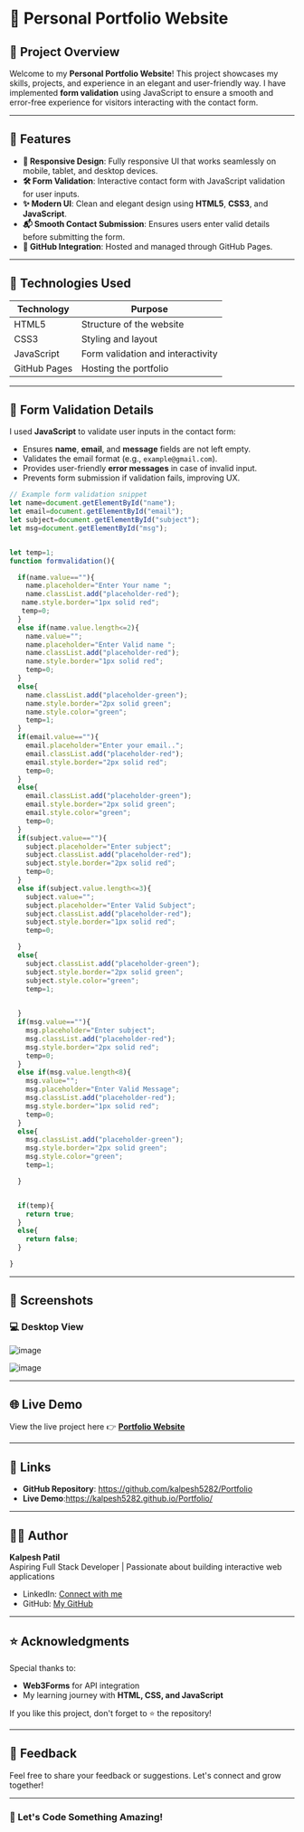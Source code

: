 # 🚀 Personal Portfolio Website

## 🌟 Project Overview
Welcome to my **Personal Portfolio Website**! This project showcases my skills, projects, and experience in an elegant and user-friendly way. I have implemented **form validation** using JavaScript to ensure a smooth and error-free experience for visitors interacting with the contact form.

---

## 🎯 Features

- **📄 Responsive Design**: Fully responsive UI that works seamlessly on mobile, tablet, and desktop devices.
- **🛠️ Form Validation**: Interactive contact form with JavaScript validation for user inputs.
- **✨ Modern UI**: Clean and elegant design using **HTML5**, **CSS3**, and **JavaScript**.
- **📬 Smooth Contact Submission**: Ensures users enter valid details before submitting the form.
- **🔗 GitHub Integration**: Hosted and managed through GitHub Pages.

---

## 🧰 Technologies Used

| **Technology**       | **Purpose**                       |
|-----------------------|-----------------------------------|
| HTML5                | Structure of the website          |
| CSS3                 | Styling and layout                |
| JavaScript           | Form validation and interactivity |
| GitHub Pages         | Hosting the portfolio             |

---

## 📝 Form Validation Details
I used **JavaScript** to validate user inputs in the contact form:

- Ensures **name**, **email**, and **message** fields are not left empty.
- Validates the email format (e.g., `example@gmail.com`).
- Provides user-friendly **error messages** in case of invalid input.
- Prevents form submission if validation fails, improving UX.

```javascript
// Example form validation snippet
let name=document.getElementById("name");
let email=document.getElementById("email");
let subject=document.getElementById("subject");
let msg=document.getElementById("msg");


let temp=1;
function formvalidation(){

  if(name.value==""){
    name.placeholder="Enter Your name ";
    name.classList.add("placeholder-red");
   name.style.border="1px solid red";
   temp=0;
  }
  else if(name.value.length<=2){
    name.value="";
    name.placeholder="Enter Valid name ";
    name.classList.add("placeholder-red");
    name.style.border="1px solid red";
    temp=0;
  }
  else{
    name.classList.add("placeholder-green");
    name.style.border="2px solid green";
    name.style.color="green";
    temp=1;
  }
  if(email.value==""){
    email.placeholder="Enter your email..";
    email.classList.add("placeholder-red");
    email.style.border="2px solid red";
    temp=0;
  }
  else{
    email.classList.add("placeholder-green");
    email.style.border="2px solid green";
    email.style.color="green";
    temp=0;
  }
  if(subject.value==""){
    subject.placeholder="Enter subject";
    subject.classList.add("placeholder-red");
    subject.style.border="2px solid red";
    temp=0;
  }
  else if(subject.value.length<=3){
    subject.value="";
    subject.placeholder="Enter Valid Subject";
    subject.classList.add("placeholder-red");
    subject.style.border="1px solid red";
    temp=0;

  }
  else{
    subject.classList.add("placeholder-green");
    subject.style.border="2px solid green";
    subject.style.color="green";
    temp=1;
   

  }
  if(msg.value==""){
    msg.placeholder="Enter subject";
    msg.classList.add("placeholder-red");
    msg.style.border="2px solid red";
    temp=0;
  }
  else if(msg.value.length<8){
    msg.value="";
    msg.placeholder="Enter Valid Message";
    msg.classList.add("placeholder-red");
    msg.style.border="1px solid red";
    temp=0;
  }
  else{
    msg.classList.add("placeholder-green");
    msg.style.border="2px solid green";
    msg.style.color="green";
    temp=1;

  }


  if(temp){
    return true;
  }
  else{
    return false;
  }

}
```

---

## 📸 Screenshots
### 💻 Desktop View
![image](https://github.com/user-attachments/assets/6ec83a65-0188-4f21-ba81-d43ea7122681)

![image](https://github.com/user-attachments/assets/490abbbe-c1df-4e60-9ec5-b5270eb19a3c)




---

## 🌐 Live Demo
View the live project here 👉 **[Portfolio Website](#)**

---

## 🔗 Links
- **GitHub Repository**: https://github.com/kalpesh5282/Portfolio
- **Live Demo**:https://kalpesh5282.github.io/Portfolio/

---

## 🧑‍💻 Author
**Kalpesh Patil**  
Aspiring Full Stack Developer | Passionate about building interactive web applications

- LinkedIn: [Connect with me](https://www.linkedin.com/in/kalpeshpatil52/)
- GitHub: [My GitHub](https://github.com/kalpesh5282)

---

## ⭐ Acknowledgments
Special thanks to:
- **Web3Forms** for API integration
- My learning journey with **HTML, CSS, and JavaScript**

If you like this project, don't forget to ⭐ the repository!

---

## 📩 Feedback
Feel free to share your feedback or suggestions. Let's connect and grow together!

---

### 🚀 Let's Code Something Amazing!
